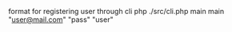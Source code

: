 format for registering user through cli
    php ./src/cli.php main main "user@mail.com" "pass" "user"
